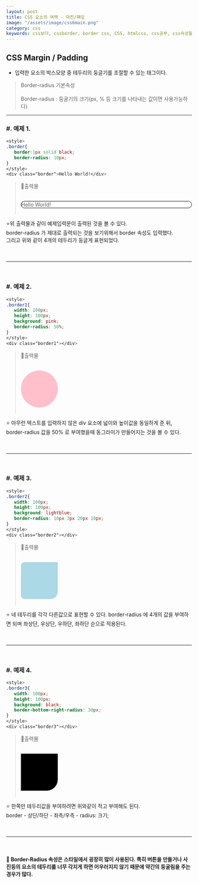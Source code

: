 ```yaml
---
layout: post
title: CSS 요소의 여백 - 마진/패딩
image: "/assets/image/css6main.png"
category: css
keywords: css보더, cssborder, border css, CSS, htmlcss, css공부, css속성들, 미디어쿼리, css미디어쿼리, 반응형웹사이트, 반응형웹, 반응형, css 프레임워크, 부트스트랩, 웹사이트만들기, css border-radius, border radius, css margin, css padding,
---
```


<h2 class="posth2"> CSS Margin / Padding</h2>

- 입력한 요소의 박스모양 중 테두리의 둥글기를 조절할 수 있는 태그이다.

> Border-radius 기본속성
> <br> <br>
> Border-radius : 둥굴기의 크기(px, % 등 크기를 나타내는 값이면 사용가능하다)

<hr>

<h3 class="post__h3__style">
<span class="post__htag__numbering">#.</span> 예제 1.
</h3>

```css
<style>
.border{
   border:1px solid black;
   border-radius: 10px;
}
</style>
<div class="border">Hello World!</div>
```

> &#128205;출력물
><br>
><br>
>
> <style>
> .border{
>    border:1px solid black;
>   border-radius: 10px;
> }
> </style>
> <div class="border">Hello World!</div>   
><br>

⭐️위 출력물과 같이 예제입력문이 출력된 것을 볼 수 있다.  
border-radius 가 제대로 출력되는 것을 보기위해서 border 속성도 입력했다.  
그리고 위와 같이 4개의 테두리가 둥글게 표현되었다.
<br>
<br>
<br>

<hr>
<br>

<h3 class="post__h3__style">
<span class="post__htag__numbering">#.</span> 예제 2.
</h3>

```css
<style>
.border1{
   width: 100px;
   height: 100px;
   background: pink;
   border-radius: 50%;
}
</style>
<div class="border1"></div>
```

> &#128205;출력물
> <br>
> <br>
>
> <style>
> .border1{
>      width: 100px;
>    height: 100px;
>       background: pink;
>    border-radius: 50%;
> }
> </style>
> <div class="border1"></div>
> <br>

⭐️ 아무런 텍스트를 입력하지 않은 div 요소에 넓이와 높이값을 동일하게 준 뒤, border-radius 값을 50% 로 부여했을때 동그라미가 만들어지는 것을 볼 수 있다.
<br>
<br>
<br>

<hr>
<br>
<h3 class="post__h3__style">
<span class="post__htag__numbering">#.</span> 예제 3.
</h3>

```css
<style>
.border2{
   width: 100px;
   height: 100px;
   background: lightblue;
   border-radius: 10px 3px 20px 10px;
}
</style>
<div class="border2"></div>
```

> &#128205;출력물
> <br> 
> <br>
>
> <style>
> .border2{
>      width: 100px;
>    height: 100px;
>       background: lightblue;
>    border-radius: 10px 3px 20px 10px;
> }
> </style>
> <div class="border2"></div>
> <br>

⭐️ 네 테두리를 각각 다른값으로 표현할 수 있다. border-radius 에 4개의 값을 부여하면 되며 좌상단, 우상단, 우하단, 좌하단 순으로 적용된다.
<br>
<br>
<br>

<hr>
<br>
<h3 class="post__h3__style">
<span class="post__htag__numbering">#.</span> 예제 4.
</h3>

```css
<style>
.border3{
   width: 100px;
   height: 100px;
   background: black;
   border-bottom-right-radius: 30px;
}
</style>
<div class="border3"></div>
```

> &#128205;출력물
> <br> 
> <br>
>
> <style>
> .border3{
>      width: 100px;
>    height: 100px;
>       background: black;
>    border-bottom-right-radius: 30px;
> }
> </style>
> <div class="border3"></div>
> <br>

⭐️ 한쪽만 테두리값을 부여하려면 위와같이 적고 부여해도 된다.   
border - 상단/하단 - 좌측/우측 - radius: 크기;
<br>
<br>
<br>

<hr>
<br>

#### 🌟 Border-Radius 속성은 스타일에서 굉장히 많이 사용된다. 특히 버튼을 만들거나 사진등의 요소의 테두리를 너무 각지게 하면 어우러지지 않기 때문에 약간의 둥굴림을 주는 경우가 많다.
